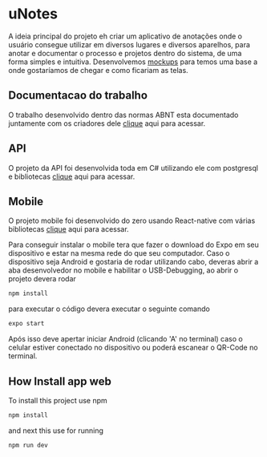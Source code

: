 
# uNotes

A ideia principal do projeto eh criar um aplicativo de anotações onde o usuário consegue utilizar em diversos lugares e diversos aparelhos, para anotar e documentar o processo e projetos dentro do sistema, de uma forma simples e intuitiva. Desenvolvemos [mockups](https://excalidraw.com/#room=a210599ca5fc39d70ae0,_U3uzIsf_oYMku63BmLHaw) para temos uma base a onde gostaríamos de chegar e como ficariam as telas.


## Documentacao do trabalho

O trabalho desenvolvido dentro das normas ABNT esta documentado juntamente com os criadores dele [clique](https://docs.google.com/document/d/1mAFMUh-ekbyJ_-v7UxehUpTYLjYbkZGX/edit?pli=1) aqui para acessar. 

## API
O projeto da API foi desenvolvida toda em C# utilizando ele com postgresql e bibliotecas [clique](https://github.com/pedroescp/uNote_api) aqui para acessar.

## Mobile
O projeto mobile foi desenvolvido do zero usando React-native com várias bibliotecas [clique](https://github.com/pedroescp/uNotes_react_native) aqui para acessar.

Para conseguir instalar o mobile tera que fazer o download do Expo em seu dispositivo e estar na mesma rede do que seu computador. Caso o dispositivo seja Android e gostaria de rodar utilizando cabo, deveras abrir a aba desenvolvedor no mobile e habilitar o USB-Debugging, ao abrir o projeto devera rodar 
```md
npm install
```
 para executar o código devera executar o seguinte comando
 ```md
expo start
```
Após isso deve apertar iniciar Android (clicando 'A' no terminal) caso o celular estiver conectado no dispositivo ou poderá escanear o QR-Code no terminal.



## How Install app web

To install this project use npm 
```md
npm install
```

and next this use for running 
```md 
npm run dev
```


